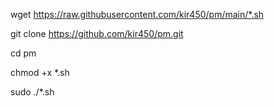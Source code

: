 wget https://raw.githubusercontent.com/kir450/pm/main/*.sh


git clone https://github.com/kir450/pm.git


cd pm


chmod +x *.sh


sudo ./*.sh
